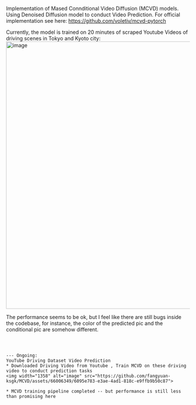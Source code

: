 Implementation of Mased Connditional Video Diffusion (MCVD) models. Using Denoised Diffusion model to conduct Video Prediction. For official implementation see here: https://github.com/voletiv/mcvd-pytorch

Currently, the model is trained on 20 minutes of scraped Youtube Videos of driving scenes in Tokyo and Kyoto city:
<img width="732" alt="image" src="https://github.com/fangyuan-ksgk/MCVD/assets/66006349/94a7f1bf-8903-46b3-a51f-515cc879126c">

The performance seems to be ok, but I feel like there are still bugs inside the codebase, for instance, the color of the predicted pic and the conditional pic are somehow different. 

```



--- Ongoing: 
YouTube Driving Dataset Video Prediction
* Downloaded Driving Video from Youtube , Train MCVD on these driving video to conduct prediction tasks
<img width="1358" alt="image" src="https://github.com/fangyuan-ksgk/MCVD/assets/66006349/6095e783-e3ae-4ad1-818c-e9ffb9b50c87">

* MCVD training pipeline completed -- but performance is still less than promising here
